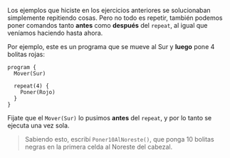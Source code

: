 Los ejemplos que hiciste en los ejercicios anteriores se solucionaban simplemente repitiendo cosas. Pero no todo es repetir, también podemos poner comandos tanto **antes** como **después** del `repeat`, al igual que veníamos haciendo hasta ahora.

Por ejemplo, este es un programa que se mueve al Sur y **luego** pone 4 bolitas rojas:

```puppet
program {
  Mover(Sur)
  
  repeat(4) {
    Poner(Rojo)
  }
}
```

Fijate que el `Mover(Sur)` lo pusimos **antes** del `repeat`, y por lo tanto se ejecuta una vez sola.

> Sabiendo esto, escribí `Poner10AlNoreste()`, que ponga 10 bolitas negras en la primera celda al Noreste del cabezal.
